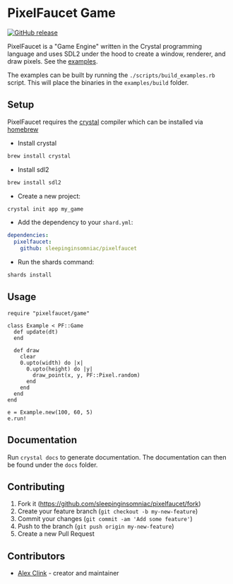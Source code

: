 # PixelFaucet Game

[![GitHub release](https://img.shields.io/github/release/sleepinginsomniac/pixelfaucet.svg)](https://github.com/sleepinginsomniac/pixelfaucet/releases)

PixelFaucet is a "Game Engine" written in the Crystal programming language and uses SDL2 under the hood to create a window, renderer, and draw pixels.
See the [examples](./examples).

The examples can be built by running the `./scripts/build_examples.rb` script. This will place the binaries in the `examples/build` folder.

## Setup

PixelFaucet requires the [crystal](https://crystal-lang.org) compiler which can be installed via [homebrew](https://brew.sh)

- Install crystal

```sh
brew install crystal
```

- Install sdl2

```sh
brew install sdl2
```

- Create a new project:

```sh
crystal init app my_game
```

- Add the dependency to your `shard.yml`:

```yaml
dependencies:
  pixelfaucet:
    github: sleepinginsomniac/pixelfaucet
```

- Run the shards command:

```sh
shards install
```

## Usage

```crystal
require "pixelfaucet/game"

class Example < PF::Game
  def update(dt)
  end

  def draw
    clear
    0.upto(width) do |x|
      0.upto(height) do |y|
        draw_point(x, y, PF::Pixel.random)
      end
    end
  end
end

e = Example.new(100, 60, 5)
e.run!
```

## Documentation

Run `crystal docs` to generate documentation. The documentation can then be found under the `docs` folder.

## Contributing

1. Fork it (<https://github.com/sleepinginsomniac/pixelfaucet/fork>)
2. Create your feature branch (`git checkout -b my-new-feature`)
3. Commit your changes (`git commit -am 'Add some feature'`)
4. Push to the branch (`git push origin my-new-feature`)
5. Create a new Pull Request

## Contributors

- [Alex Clink](https://github.com/sleepinginsomniac) - creator and maintainer
